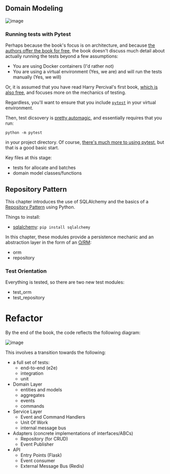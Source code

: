 
## Domain Modeling

![image](https://user-images.githubusercontent.com/66631333/116009168-aafd1400-a5dd-11eb-8d61-fd7db6f58954.png)


### Running tests with Pytest

Perhaps because the book's focus is on architecture, and because [the authors offer the book for free](https://www.cosmicpython.com/book/preface.html), the book doesn't discuss much detail about actually running the tests beyond a few assumptions:

* You are using Docker containers (I'd rather not)
* You are using a virtual environment (Yes, we are) and will run the tests manually (Yes, we will)

Or, it is assumed that you have read Harry Percival's first book, [which is also free](https://www.obeythetestinggoat.com/pages/book.html#toc), and focuses more on the mechanics of testing.

Regardless, you'll want to ensure that you include [`pytest`](https://pypi.org/project/pytest/) in your virtual environment.

Then, test dicsovery is [pretty automagic](https://docs.pytest.org/en/stable/contents.html), and essentially requires that you run:

`python -m pytest` 

in your project directory.  Of course, [there's much more to using pytest](https://docs.pytest.org/en/stable/contents.html), but that is a good basic start.

Key files at this stage:

* tests for allocate and batches
* domain model classes/functions

##  Repository Pattern

This chapter introduces the use of SQLAlchemy and the basics of a [Repository Pattern](https://codewithshadman.com/repository-pattern-csharp/) using Python.

Things to install:
* [sqlalchemy](https://docs.sqlalchemy.org/en/13/): `pip install sqlalchemy`

In this chapter, these modules provide a persistence mechanic and an abstraction layer in the form of an [O/RM](https://en.wikipedia.org/wiki/Object%E2%80%93relational_mapping):
* orm
* repository

### Test Orientation

Everything is tested, so there are two new test modules:
* test_orm
* test_repository

#  Refactor

By the end of the book, the code reflects the following diagram:

![image](https://user-images.githubusercontent.com/66631333/116009250-08916080-a5de-11eb-9de1-792564ee0a97.png)

This involves a transition towards the following:

* a full set of tests:
    * end-to-end (e2e)
    * integration 
    * unit
* Domain Layer
    * entities and models
    * aggregates
    * events
    * commands
* Service Layer
    * Event and Command Handlers
    * Unit Of Work
    * internal message bus
* Adapters (concrete implementations of interfaces/ABCs)
    * Repository (for CRUD)
    * Event Publisher
* API
    * Entry Points (Flask)
    * Event consumer
    * External Message Bus (Redis)

